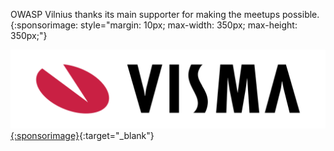 OWASP Vilnius thanks its main supporter for making the meetups possible. 
{:sponsorimage: style="margin: 10px; max-width: 350px; max-height: 350px;"}

[![Visma Lietuva](assets/images/VismaLt.png){:sponsorimage}](http://www.visma.lt/){:target="_blank"}
